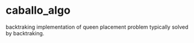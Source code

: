 # caballo_algo


backtraking implementation of queen placement problem typically solved by backtraking.


